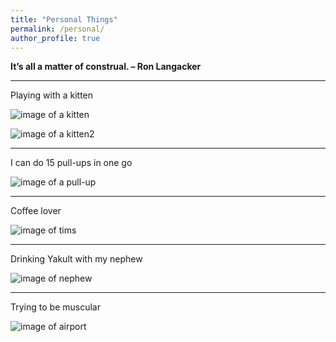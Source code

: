 ```yaml
---
title: "Personal Things"
permalink: /personal/
author_profile: true
---
```



**It’s all a matter of construal.        – Ron Langacker**  

- - -
Playing with a kitten

![image of a kitten](https://hongjie-fu.github.io/files/posts/kitten.jpg)

![image of a kitten2](https://hongjie-fu.github.io/files/posts/kitten2.jpeg)
- - -
I can do 15 pull-ups in one go

![image of a pull-up](https://hongjie-fu.github.io/files/posts/pull-up.jpeg)
- - -
Coffee lover

![image of tims](https://hongjie-fu.github.io/files/posts/tims.jpg)
- - -
Drinking Yakult with my nephew

![image of nephew](https://hongjie-fu.github.io/files/posts/nephew.jpg)
- - -
Trying to be muscular

![image of airport](https://hongjie-fu.github.io/files/posts/airport.jpeg)
